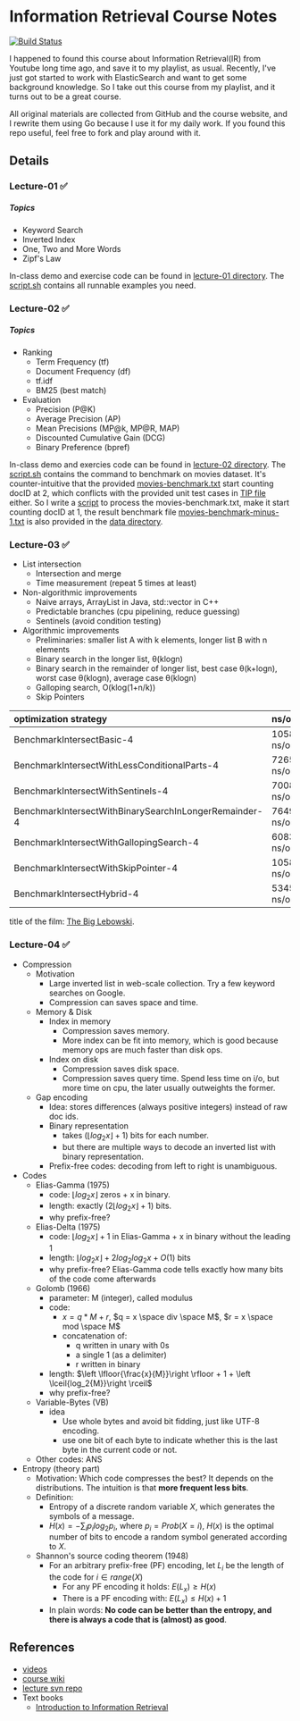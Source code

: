 # Information Retrieval Course Notes

[![Build Status](https://travis-ci.org/ZhengHe-MD/ir-freiburg.svg?branch=master)](https://travis-ci.org/ZhengHe-MD/ir-freiburg)

I happened to found this course about Information Retrieval(IR) from Youtube long time ago, and save it to 
my playlist, as usual. Recently, I've just got started to work with ElasticSearch and want to get some background knowledge.
So I take out this course from my playlist, and it turns out to be a great course.   

All original materials are collected from GitHub and the course website, and I rewrite them using Go because
I use it for my daily work. If you found this repo useful, feel free to fork and play around with it. 

## Details

### Lecture-01 ✅

##### Topics

* Keyword Search
* Inverted Index
* One, Two and More Words
* Zipf's Law

In-class demo and exercise code can be found in [lecture-01 directory](./lecture-01). The [script.sh](./lecture-01/script.sh) contains all runnable examples you need. 

### Lecture-02 ✅

##### Topics

* Ranking
  * Term Frequency (tf)
  * Document Frequency (df)
  * tf.idf
  * BM25 (best match)
* Evaluation
  * Precision (P@K)
  * Average Precision (AP)
  * Mean Precisions (MP@k, MP@R, MAP)
  * Discounted Cumulative Gain (DCG)
  * Binary Preference (bpref)

In-class demo and exercies code can be found in [lecture-02 directory](./lecture-02). The [script.sh](./lecture-02/script.sh) contains the command to benchmark on movies dataset. It's counter-intuitive that the provided [movies-benchmark.txt](./data/movies-benchmark.txt) start counting docID at 2, which conflicts with the provided unit test cases in [TIP file](./lecture-02/sheet-02.TIP) either. So I write a [script](./data/process_movies_benchmark.go) to process the movies-benchmark.txt, make it start counting docID at 1, the result benchmark file [movies-benchmark-minus-1.txt](./data/movies-benchmark-minus-1.txt) is also provided in the [data directory](./data).

### Lecture-03 ✅

* List intersection
  * Intersection and merge
  * Time measurement (repeat 5 times at least)
* Non-algorithmic improvements
  * Naive arrays, ArrayList in Java, std::vector in C++
  * Predictable branches (cpu pipelining, reduce guessing)
  * Sentinels (avoid condition testing)
* Algorithmic improvements
  * Preliminaries: smaller list A with k elements, longer list B with n elements
  * Binary search in the longer list, θ(klogn)
  * Binary search in the remainder of longer list, best case θ(k+logn), worst case θ(klogn), average case θ(klogn)
  * Galloping search, O(klog(1+n/k))
  * Skip Pointers

| optimization strategy | ns/op |
|:----------------------|:------|
|BenchmarkIntersectBasic-4                              |10584688 ns/op |
|BenchmarkIntersectWithLessConditionalParts-4           |7265918 ns/op |
|BenchmarkIntersectWithSentinels-4                      |7008293 ns/op |
|BenchmarkIntersectWithBinarySearchInLongerRemainder-4  |7649609 ns/op |
|BenchmarkIntersectWithGallopingSearch-4                |6083991 ns/op |
|BenchmarkIntersectWithSkipPointer-4                    |10583605 ns/op |
|BenchmarkIntersectHybrid-4                             |5345517 ns/op |

title of the film: [The Big Lebowski](https://en.wikipedia.org/?curid=29782).

### Lecture-04 ✅

* Compression
  * Motivation
    * Large inverted list in web-scale collection. Try a few keyword searches on Google.
    * Compression can saves space and time.
  * Memory & Disk
    * Index in memory
      * Compression saves memory.
      * More index can be fit into memory, which is good because memory ops are much faster than disk ops.
    * Index on disk
      * Compression saves disk space.
      * Compression saves query time. Spend less time on i/o, but more time on cpu, the later usually outweights the former.
  * Gap encoding
    * Idea: stores differences (always positive integers) instead of raw doc ids.
    * Binary representation
      * takes $(\left \lfloor{log_2{x}}\right \rfloor + 1)$ bits for each number.
      * but there are multiple ways to decode an inverted list with binary representation.
    * Prefix-free codes: decoding from left to right is unambiguous.
* Codes
  * Elias-Gamma (1975)
    * code: $\left \lfloor{log_2{x}}\right \rfloor$ zeros + x in binary.
    * length: exactly $(2\left \lfloor{log_2{x}}\right \rfloor + 1)$ bits.
    * why prefix-free?
  * Elias-Delta (1975)
    * code: $\left \lfloor{log_2{x}}\right \rfloor + 1$ in Elias-Gamma + x in binary without the leading 1
    * length: $\left \lfloor{log_2{x}}\right \rfloor + 2log_2{log_2{x}} + O(1)$ bits
    * why prefix-free? Elias-Gamma code tells exactly how many bits of the code come afterwards
  * Golomb (1966)
    * parameter: M (integer), called modulus
    * code:
      * $x = q*M + r$, $q = x \space div \space M$, $r = x \space mod \space M$
      * concatenation of:
        * q written in unary with 0s
        * a single 1 (as a delimiter)
        * r written in binary
    * length: $\left \lfloor{\frac{x}{M}}\right \rfloor + 1 + \left \lceil{log_2{M}}\right \rceil$
    * why prefix-free?
  * Variable-Bytes (VB)
    * idea
      * Use whole bytes and avoid bit fidding, just like UTF-8 encoding.
      * use one bit of each byte to indicate whether this is the last byte in the current code or not.
  * Other codes: ANS
* Entropy (theory part)
  * Motivation: Which code compresses the best? It depends on the distributions. The intuition is that **more frequent less bits**.
  * Definition: 
    * Entropy of a discrete random variable $X$, which generates the symbols of a message.
    * $H(x) = -\sum_{i}p_{i}log_2{p_i}$, where $p_i = Prob(X = i)$, $H(x)$ is the optimal number of bits to encode a random symbol generated according to $X$.
  * Shannon's source coding theorem (1948)
    * For an arbitrary prefix-free (PF) encoding, let $L_i$ be the length of the code for $i \in range(X)$
      * For any PF encoding it holds: $E(L_x) \ge H(x)$
      * There is a PF encoding with: $E(L_x) \le H(x) + 1$
    * In plain words: **No code can be better than the entropy, and there is always a code that is (almost) as good**.


## References
* [videos](https://www.youtube.com/playlist?list=PLfgMNKpBVg4V8GtMB7eUrTyvITri8WF7i)
* [course wiki](https://ad-wiki.informatik.uni-freiburg.de/teaching/InformationRetrievalWS1718)
* [lecture svn repo](https://daphne.informatik.uni-freiburg.de/ws1718/InformationRetrieval/svn-public/public/)
* Text books
  * [Introduction to Information Retrieval](https://nlp.stanford.edu/IR-book/information-retrieval-book.html)
